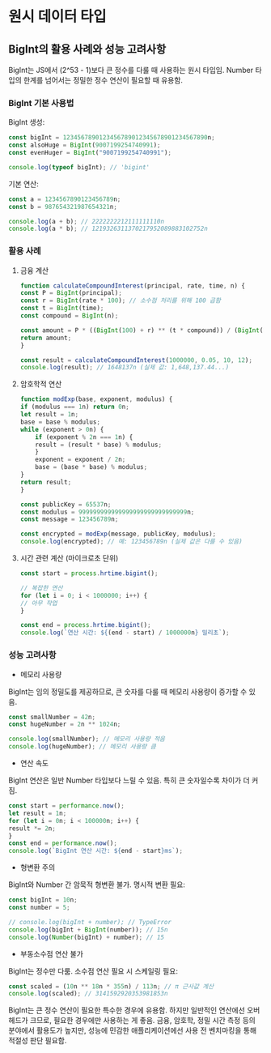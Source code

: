 # 원시 데이터 타입

## BigInt의 활용 사례와 성능 고려사항

BigInt는 JS에서 (2^53 - 1)보다 큰 정수를 다룰 때 사용하는 원시 타입임. Number 타입의 한계를 넘어서는 정밀한 정수 연산이 필요할 때 유용함.

### BigInt 기본 사용법

BigInt 생성:

```javascript
const bigInt = 1234567890123456789012345678901234567890n;
const alsoHuge = BigInt(9007199254740991);
const evenHuger = BigInt("9007199254740991");

console.log(typeof bigInt); // 'bigint'
```

기본 연산:

```javascript
const a = 1234567890123456789n;
const b = 987654321987654321n;

console.log(a + b); // 2222222212111111110n
console.log(a * b); // 1219326311370217952089883102752n
```

### 활용 사례

1. 금융 계산

    ```javascript
    function calculateCompoundInterest(principal, rate, time, n) {
    const P = BigInt(principal);
    const r = BigInt(rate * 100); // 소수점 처리를 위해 100 곱함
    const t = BigInt(time);
    const compound = BigInt(n);

    const amount = P * ((BigInt(100) + r) ** (t * compound)) / (BigInt(100) ** (t * compound));
    return amount;
    }

    const result = calculateCompoundInterest(1000000, 0.05, 10, 12);
    console.log(result); // 1648137n (실제 값: 1,648,137.44...)
    ```

2. 암호학적 연산

    ```javascript
    function modExp(base, exponent, modulus) {
    if (modulus === 1n) return 0n;
    let result = 1n;
    base = base % modulus;
    while (exponent > 0n) {
        if (exponent % 2n === 1n) {
        result = (result * base) % modulus;
        }
        exponent = exponent / 2n;
        base = (base * base) % modulus;
    }
    return result;
    }

    const publicKey = 65537n;
    const modulus = 999999999999999999999999999999n;
    const message = 123456789n;

    const encrypted = modExp(message, publicKey, modulus);
    console.log(encrypted); // 예: 123456789n (실제 값은 다를 수 있음)
    ```

3. 시간 관련 계산 (마이크로초 단위)

    ```javascript
    const start = process.hrtime.bigint();

    // 복잡한 연산
    for (let i = 0; i < 1000000; i++) {
    // 아무 작업
    }

    const end = process.hrtime.bigint();
    console.log(`연산 시간: ${(end - start) / 1000000n} 밀리초`);
    ```

### 성능 고려사항

- 메모리 사용량

BigInt는 임의 정밀도를 제공하므로, 큰 숫자를 다룰 때 메모리 사용량이 증가할 수 있음.

```javascript
const smallNumber = 42n;
const hugeNumber = 2n ** 1024n;

console.log(smallNumber); // 메모리 사용량 적음
console.log(hugeNumber); // 메모리 사용량 큼
```

- 연산 속도

BigInt 연산은 일반 Number 타입보다 느릴 수 있음. 특히 큰 숫자일수록 차이가 더 커짐.

```javascript
const start = performance.now();
let result = 1n;
for (let i = 0n; i < 100000n; i++) {
result *= 2n;
}
const end = performance.now();
console.log(`BigInt 연산 시간: ${end - start}ms`);
```

- 형변환 주의

BigInt와 Number 간 암묵적 형변환 불가. 명시적 변환 필요:

```javascript
const bigInt = 10n;
const number = 5;

// console.log(bigInt + number); // TypeError
console.log(bigInt + BigInt(number)); // 15n
console.log(Number(bigInt) + number); // 15
```

- 부동소수점 연산 불가

BigInt는 정수만 다룸. 소수점 연산 필요 시 스케일링 필요:

```javascript
const scaled = (10n ** 18n * 355n) / 113n; // π 근사값 계산
console.log(scaled); // 3141592920353981853n
```

BigInt는 큰 정수 연산이 필요한 특수한 경우에 유용함. 하지만 일반적인 연산에선 오버헤드가 크므로, 필요한 경우에만 사용하는 게 좋음. 금융, 암호학, 정밀 시간 측정 등의 분야에서 활용도가 높지만, 성능에 민감한 애플리케이션에선 사용 전 벤치마킹을 통해 적절성 판단 필요함.
